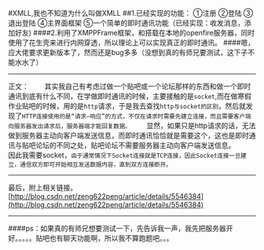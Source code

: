 #XMLL,我也不知道为什么叫做XMLL
##1.已经实现的功能：
①注册
②登陆
③退出登陆
④主界面框架
⑤一个简单的即时通讯功能（已经实现：收发消息，添加好友)
####2.利用了XMPPFrame框架，和搭载在本地的openfire服务器，同时使用了花生壳来进行内网穿透，所以理论上可以实现真正的即时通讯。
####嗯，应大佬要求更新版本了，然而还是bug多多（没想到真的有师兄要测试，这下子不能水水了）
***
正文：
&ensp;&ensp;&ensp;&ensp;其实我自己有考虑过做一个贴吧或一个论坛那样的东西和做一个即时通讯到底有什么不同，在学做即时通讯的时候，主要接触的是`socket`,而在做寒假作业贴吧的时候，用的是`http`请求，于是我去查找`http与socket的区别`，然后就发现了`HTTP连接使用的是“请求—响应”的方式，不仅在请求时需要先建立连接，而且需要客户端向服务器发出请求后，服务器端才能回复数据。`
&ensp;&ensp;&ensp;&ensp;显然，如果只是http请求的话，无法做到服务器主动向客户端发送信息，而即时通讯恰恰就是需要这个，这也是即时通讯与贴吧论坛的不同之处，贴吧论坛不需要服务器主动向客户端发送信息。
&ensp;&ensp;&ensp;&ensp;因此我需要socket，`
由于通常情况下Socket连接就是TCP连接，因此Socket连接一旦建立，通信双方即可开始相互发送数据内容，直到双方连接断开。
`

***
最后，附上相关链接。
[http://blog.csdn.net/zeng622peng/article/details/5546384](http://blog.csdn.net/zeng622peng/article/details/5546384)
***
####ps：如果真的有师兄想要测试一下，先告诉我一声，我先把服务器开好。。。。。贴吧也有聊天功能啊，所以我不算跑题吧。。。